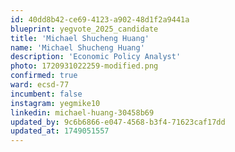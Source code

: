 ```yaml
---
id: 40dd8b42-ce69-4123-a902-48d1f2a9441a
blueprint: yegvote_2025_candidate
title: 'Michael Shucheng Huang'
name: 'Michael Shucheng Huang'
description: 'Economic Policy Analyst'
photo: 1720931022259-modified.png
confirmed: true
ward: ecsd-77
incumbent: false
instagram: yegmike10
linkedin: michael-huang-30458b69
updated_by: 9c6b6866-e047-4568-b3f4-71623caf17dd
updated_at: 1749051557
---
```


